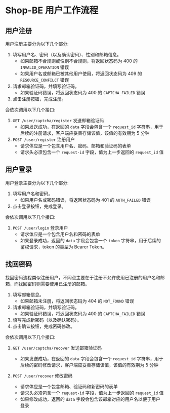 # Shop-BE 用户工作流程

## 用户注册

用户注册主要分为以下几个部分:

1. 填写用户名、密码（以及确认密码）、性别和邮箱信息。
   - 如果邮箱不合规则或性别不合规则，将返回状态码为 400 的 `INVALID_OPERATION` 错误
   - 如果用户名或邮箱已被其他用户使用，将返回状态码为 409 的 `RESOURCE_CONFILCT` 错误
2. 请求邮箱验证码，并填写验证码。
   - 如果验证码错误，将返回状态码为 400 的 `CAPTCHA_FAILED` 错误
3. 点击注册按钮，完成注册。

会依次调用以下几个接口:

1. `GET /user/captcha/register` 发送邮箱验证码
   - 如果发送成功，在返回的 `data` 字段会包含一个 `request_id` 字符串，用于后续的注册请求，客户端应妥善存储该值，该值的有效期为 5 分钟
2. `POST /user/register` 注册用户
   - 请求体应是一个包含用户名、密码、邮箱和验证码的表单
   - 请求头必须包含一个 `request-id` 字段，值为上一步返回的 `request_id` 值

## 用户登录

用户登录主要分为以下几个部分:

1. 填写用户名和密码。
   - 如果用户名或密码错误，将返回状态码为 401 的 `AUTH_FAILED` 错误
2. 点击登录按钮，完成登录。

会依次调用以下几个接口:

1. `POST /user/login` 登录用户
   - 请求体应是一个包含用户名和密码的表单
   - 如果登录成功，返回的 `data` 字段会包含一个 `token` 字符串，用于后续的鉴权请求，token 的类型为 Bearer Token。

## 找回密码

找回密码流程类似注册用户，不同点主要在于注册不允许使用已注册的用户名和邮箱，而找回密码则需要使用已注册的邮箱。

1. 填写邮箱信息。
   - 如果邮箱未注册，将返回状态码为 404 的 `NOT_FOUND` 错误
2. 请求邮箱验证码，并填写验证码。
   - 如果验证码错误，将返回状态码为 400 的 `CAPTCHA_FAILED` 错误
3. 填写完成新密码（以及确认密码）。
4. 点击确认按钮，完成密码修改。

会依次调用以下几个接口:

1. `GET /user/captcha/recover` 发送邮箱验证码

   - 如果发送成功，在返回的 `data` 字段会包含一个 `request_id` 字符串，用于后续的密码修改请求，客户端应妥善存储该值，该值的有效期为 5 分钟
2. `POST /user/recover` 修改密码
    - 请求体应是一个包含邮箱、验证码和新密码的表单
    - 请求头必须包含一个 `request-id` 字段，值为上一步返回的 `request_id` 值
    - 如果修改成功，返回的 `data` 字段会包含该邮箱对应的用户名以便于用户登录


